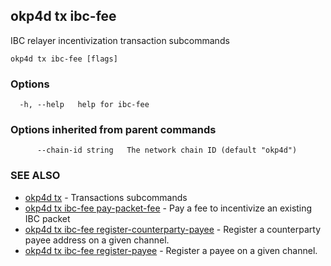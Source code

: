 ## okp4d tx ibc-fee

IBC relayer incentivization transaction subcommands

```
okp4d tx ibc-fee [flags]
```

### Options

```
  -h, --help   help for ibc-fee
```

### Options inherited from parent commands

```
      --chain-id string   The network chain ID (default "okp4d")
```

### SEE ALSO

* [okp4d tx](okp4d_tx.md)	 - Transactions subcommands
* [okp4d tx ibc-fee pay-packet-fee](okp4d_tx_ibc-fee_pay-packet-fee.md)	 - Pay a fee to incentivize an existing IBC packet
* [okp4d tx ibc-fee register-counterparty-payee](okp4d_tx_ibc-fee_register-counterparty-payee.md)	 - Register a counterparty payee address on a given channel.
* [okp4d tx ibc-fee register-payee](okp4d_tx_ibc-fee_register-payee.md)	 - Register a payee on a given channel.

